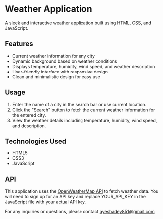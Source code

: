 

# Weather Application

A sleek and interactive weather application built using HTML, CSS, and JavaScript.

## Features

- Current weather information for any city
- Dynamic background based on weather conditions
- Displays temperature, humidity, wind speed, and weather description
- User-friendly interface with responsive design
- Clean and minimalistic design for easy use



## Usage

1. Enter the name of a city in the search bar or use current location.
2. Click the "Search" button to fetch the current weather information for the entered city.
3. View the weather details including temperature, humidity, wind speed, and description.

## Technologies Used

- HTML5
- CSS3
- JavaScript

## API

This application uses the [OpenWeatherMap API](https://openweathermap.org/api) to fetch weather data. You will need to sign up for an API key and replace YOUR_API_KEY in the JavaScript file with your actual API key.


For any inquiries or questions, please contact ayeshadey851@gmail.com
